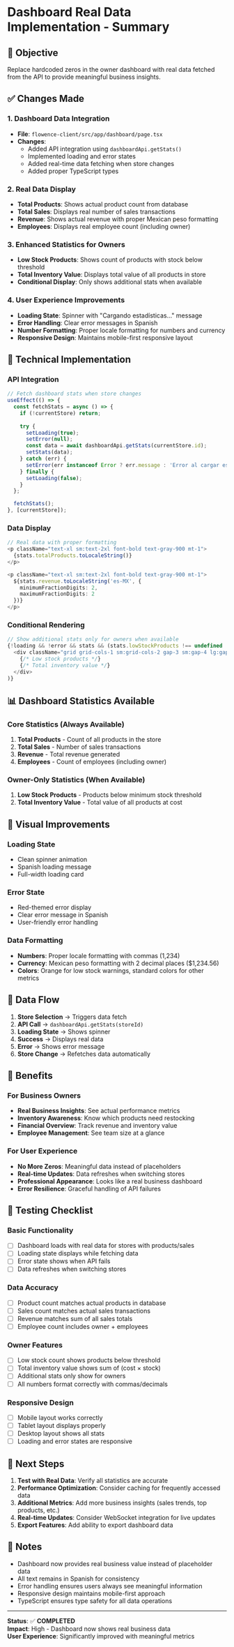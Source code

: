 # Dashboard Real Data Implementation - Summary

## 🎯 Objective
Replace hardcoded zeros in the owner dashboard with real data fetched from the API to provide meaningful business insights.

## ✅ Changes Made

### 1. **Dashboard Data Integration**
- **File**: `flowence-client/src/app/dashboard/page.tsx`
- **Changes**:
  - Added API integration using `dashboardApi.getStats()`
  - Implemented loading and error states
  - Added real-time data fetching when store changes
  - Added proper TypeScript types

### 2. **Real Data Display**
- **Total Products**: Shows actual product count from database
- **Total Sales**: Displays real number of sales transactions
- **Revenue**: Shows actual revenue with proper Mexican peso formatting
- **Employees**: Displays real employee count (including owner)

### 3. **Enhanced Statistics for Owners**
- **Low Stock Products**: Shows count of products with stock below threshold
- **Total Inventory Value**: Displays total value of all products in store
- **Conditional Display**: Only shows additional stats when available

### 4. **User Experience Improvements**
- **Loading State**: Spinner with "Cargando estadísticas..." message
- **Error Handling**: Clear error messages in Spanish
- **Number Formatting**: Proper locale formatting for numbers and currency
- **Responsive Design**: Maintains mobile-first responsive layout

## 🔧 Technical Implementation

### API Integration
```typescript
// Fetch dashboard stats when store changes
useEffect(() => {
  const fetchStats = async () => {
    if (!currentStore) return;
    
    try {
      setLoading(true);
      setError(null);
      const data = await dashboardApi.getStats(currentStore.id);
      setStats(data);
    } catch (err) {
      setError(err instanceof Error ? err.message : 'Error al cargar estadísticas');
    } finally {
      setLoading(false);
    }
  };

  fetchStats();
}, [currentStore]);
```

### Data Display
```typescript
// Real data with proper formatting
<p className="text-xl sm:text-2xl font-bold text-gray-900 mt-1">
  {stats.totalProducts.toLocaleString()}
</p>

<p className="text-xl sm:text-2xl font-bold text-gray-900 mt-1">
  ${stats.revenue.toLocaleString('es-MX', { 
    minimumFractionDigits: 2, 
    maximumFractionDigits: 2 
  })}
</p>
```

### Conditional Rendering
```typescript
// Show additional stats only for owners when available
{!loading && !error && stats && (stats.lowStockProducts !== undefined || stats.totalValue !== undefined) && (
  <div className="grid grid-cols-1 sm:grid-cols-2 gap-3 sm:gap-4 lg:gap-6 mb-6 sm:mb-8">
    {/* Low stock products */}
    {/* Total inventory value */}
  </div>
)}
```

## 📊 Dashboard Statistics Available

### Core Statistics (Always Available)
1. **Total Products** - Count of all products in the store
2. **Total Sales** - Number of sales transactions
3. **Revenue** - Total revenue generated
4. **Employees** - Count of employees (including owner)

### Owner-Only Statistics (When Available)
1. **Low Stock Products** - Products below minimum stock threshold
2. **Total Inventory Value** - Total value of all products at cost

## 🎨 Visual Improvements

### Loading State
- Clean spinner animation
- Spanish loading message
- Full-width loading card

### Error State
- Red-themed error display
- Clear error message in Spanish
- User-friendly error handling

### Data Formatting
- **Numbers**: Proper locale formatting with commas (1,234)
- **Currency**: Mexican peso formatting with 2 decimal places ($1,234.56)
- **Colors**: Orange for low stock warnings, standard colors for other metrics

## 🔄 Data Flow

1. **Store Selection** → Triggers data fetch
2. **API Call** → `dashboardApi.getStats(storeId)`
3. **Loading State** → Shows spinner
4. **Success** → Displays real data
5. **Error** → Shows error message
6. **Store Change** → Refetches data automatically

## 🌟 Benefits

### For Business Owners
- **Real Business Insights**: See actual performance metrics
- **Inventory Awareness**: Know which products need restocking
- **Financial Overview**: Track revenue and inventory value
- **Employee Management**: See team size at a glance

### For User Experience
- **No More Zeros**: Meaningful data instead of placeholders
- **Real-time Updates**: Data refreshes when switching stores
- **Professional Appearance**: Looks like a real business dashboard
- **Error Resilience**: Graceful handling of API failures

## 🧪 Testing Checklist

### Basic Functionality
- [ ] Dashboard loads with real data for stores with products/sales
- [ ] Loading state displays while fetching data
- [ ] Error state shows when API fails
- [ ] Data refreshes when switching stores

### Data Accuracy
- [ ] Product count matches actual products in database
- [ ] Sales count matches actual sales transactions
- [ ] Revenue matches sum of all sales totals
- [ ] Employee count includes owner + employees

### Owner Features
- [ ] Low stock count shows products below threshold
- [ ] Total inventory value shows sum of (cost × stock)
- [ ] Additional stats only show for owners
- [ ] All numbers format correctly with commas/decimals

### Responsive Design
- [ ] Mobile layout works correctly
- [ ] Tablet layout displays properly
- [ ] Desktop layout shows all stats
- [ ] Loading and error states are responsive

## 🚀 Next Steps

1. **Test with Real Data**: Verify all statistics are accurate
2. **Performance Optimization**: Consider caching for frequently accessed data
3. **Additional Metrics**: Add more business insights (sales trends, top products, etc.)
4. **Real-time Updates**: Consider WebSocket integration for live updates
5. **Export Features**: Add ability to export dashboard data

## 📝 Notes

- Dashboard now provides real business value instead of placeholder data
- All text remains in Spanish for consistency
- Error handling ensures users always see meaningful information
- Responsive design maintains mobile-first approach
- TypeScript ensures type safety for all data operations

---

**Status**: ✅ **COMPLETED**  
**Impact**: High - Dashboard now shows real business data  
**User Experience**: Significantly improved with meaningful metrics

